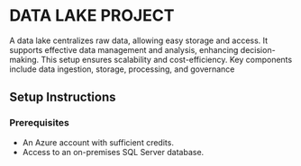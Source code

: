  # DATA LAKE PROJECT
 
A data lake centralizes raw data, allowing easy storage and access. It supports effective data management and analysis, enhancing decision-making. This setup ensures scalability and cost-efficiency. Key components include data ingestion, storage, processing, and governance

## Setup Instructions
 ### Prerequisites
 * An Azure account with sufficient credits.
 * Access to an on-premises SQL Server database.
